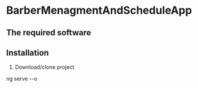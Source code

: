 # BarberMenagmentAndScheduleApp

## The required software



## Installation

1. Download/clone project

ng serve --o

